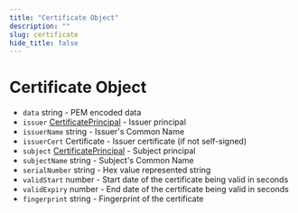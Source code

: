 ```yaml
---
title: "Certificate Object"
description: ""
slug: certificate
hide_title: false
---
```


# Certificate Object

* `data` string - PEM encoded data
* `issuer` [CertificatePrincipal](certificate-principal.md) - Issuer principal
* `issuerName` string - Issuer's Common Name
* `issuerCert` Certificate - Issuer certificate (if not self-signed)
* `subject` [CertificatePrincipal](certificate-principal.md) - Subject principal
* `subjectName` string - Subject's Common Name
* `serialNumber` string - Hex value represented string
* `validStart` number - Start date of the certificate being valid in seconds
* `validExpiry` number - End date of the certificate being valid in seconds
* `fingerprint` string - Fingerprint of the certificate
